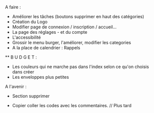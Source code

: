 A faire :

- Améliorer les tâches (boutons supprimer en haut des catégories)
- Création du Logo
- Modifier page de connexion / inscription / accueil...
- La page des réglages - et du compte
- L'accessibilité
- Grossir le menu burger, l'améliorer, modifier les categories
- A la place de calendrier : Rappels


** B U D G E T :
- Les couleurs qui ne marche pas dans l'index selon ce qu'on choisis dans créer
- Les enveloppes plus petites


A l'avenir : 

- Section supprimer

- Copier coller les codes avec les commentaires. // Plus tard